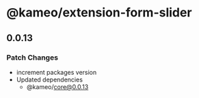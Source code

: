 # @kameo/extension-form-slider

## 0.0.13

### Patch Changes

- increment packages version
- Updated dependencies
  - @kameo/core@0.0.13
